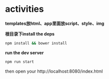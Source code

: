 # activities
**templates放html、app里面放script、style、img**

**根目录下install the deps**
```bash
npm install && bower install
```

**run the dev server**
```bash
npm run start
```

then open your http://localhost:8080/index.html 